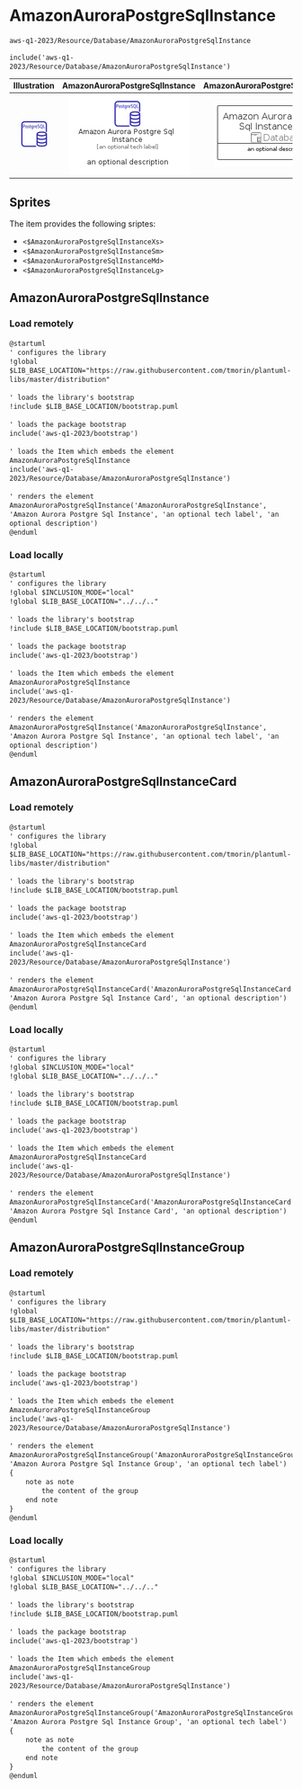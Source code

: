 # AmazonAuroraPostgreSqlInstance


```text
aws-q1-2023/Resource/Database/AmazonAuroraPostgreSqlInstance
```

```text
include('aws-q1-2023/Resource/Database/AmazonAuroraPostgreSqlInstance')
```



| Illustration | AmazonAuroraPostgreSqlInstance | AmazonAuroraPostgreSqlInstanceCard | AmazonAuroraPostgreSqlInstanceGroup |
| :---: | :---: | :---: | :---: |
| ![illustration for Illustration](../../../aws-q1-2023/Resource/Database/AmazonAuroraPostgreSqlInstance.png) | ![illustration for AmazonAuroraPostgreSqlInstance](../../../aws-q1-2023/Resource/Database/AmazonAuroraPostgreSqlInstance.Local.png) | ![illustration for AmazonAuroraPostgreSqlInstanceCard](../../../aws-q1-2023/Resource/Database/AmazonAuroraPostgreSqlInstanceCard.Local.png) | ![illustration for AmazonAuroraPostgreSqlInstanceGroup](../../../aws-q1-2023/Resource/Database/AmazonAuroraPostgreSqlInstanceGroup.Local.png) |



## Sprites
The item provides the following sriptes:

- `<$AmazonAuroraPostgreSqlInstanceXs>`
- `<$AmazonAuroraPostgreSqlInstanceSm>`
- `<$AmazonAuroraPostgreSqlInstanceMd>`
- `<$AmazonAuroraPostgreSqlInstanceLg>`





## AmazonAuroraPostgreSqlInstance

### Load remotely
```plantuml
@startuml
' configures the library
!global $LIB_BASE_LOCATION="https://raw.githubusercontent.com/tmorin/plantuml-libs/master/distribution"

' loads the library's bootstrap
!include $LIB_BASE_LOCATION/bootstrap.puml

' loads the package bootstrap
include('aws-q1-2023/bootstrap')

' loads the Item which embeds the element AmazonAuroraPostgreSqlInstance
include('aws-q1-2023/Resource/Database/AmazonAuroraPostgreSqlInstance')

' renders the element
AmazonAuroraPostgreSqlInstance('AmazonAuroraPostgreSqlInstance', 'Amazon Aurora Postgre Sql Instance', 'an optional tech label', 'an optional description')
@enduml
```

### Load locally
```plantuml
@startuml
' configures the library
!global $INCLUSION_MODE="local"
!global $LIB_BASE_LOCATION="../../.."

' loads the library's bootstrap
!include $LIB_BASE_LOCATION/bootstrap.puml

' loads the package bootstrap
include('aws-q1-2023/bootstrap')

' loads the Item which embeds the element AmazonAuroraPostgreSqlInstance
include('aws-q1-2023/Resource/Database/AmazonAuroraPostgreSqlInstance')

' renders the element
AmazonAuroraPostgreSqlInstance('AmazonAuroraPostgreSqlInstance', 'Amazon Aurora Postgre Sql Instance', 'an optional tech label', 'an optional description')
@enduml
```

## AmazonAuroraPostgreSqlInstanceCard

### Load remotely
```plantuml
@startuml
' configures the library
!global $LIB_BASE_LOCATION="https://raw.githubusercontent.com/tmorin/plantuml-libs/master/distribution"

' loads the library's bootstrap
!include $LIB_BASE_LOCATION/bootstrap.puml

' loads the package bootstrap
include('aws-q1-2023/bootstrap')

' loads the Item which embeds the element AmazonAuroraPostgreSqlInstanceCard
include('aws-q1-2023/Resource/Database/AmazonAuroraPostgreSqlInstance')

' renders the element
AmazonAuroraPostgreSqlInstanceCard('AmazonAuroraPostgreSqlInstanceCard', 'Amazon Aurora Postgre Sql Instance Card', 'an optional description')
@enduml
```

### Load locally
```plantuml
@startuml
' configures the library
!global $INCLUSION_MODE="local"
!global $LIB_BASE_LOCATION="../../.."

' loads the library's bootstrap
!include $LIB_BASE_LOCATION/bootstrap.puml

' loads the package bootstrap
include('aws-q1-2023/bootstrap')

' loads the Item which embeds the element AmazonAuroraPostgreSqlInstanceCard
include('aws-q1-2023/Resource/Database/AmazonAuroraPostgreSqlInstance')

' renders the element
AmazonAuroraPostgreSqlInstanceCard('AmazonAuroraPostgreSqlInstanceCard', 'Amazon Aurora Postgre Sql Instance Card', 'an optional description')
@enduml
```

## AmazonAuroraPostgreSqlInstanceGroup

### Load remotely
```plantuml
@startuml
' configures the library
!global $LIB_BASE_LOCATION="https://raw.githubusercontent.com/tmorin/plantuml-libs/master/distribution"

' loads the library's bootstrap
!include $LIB_BASE_LOCATION/bootstrap.puml

' loads the package bootstrap
include('aws-q1-2023/bootstrap')

' loads the Item which embeds the element AmazonAuroraPostgreSqlInstanceGroup
include('aws-q1-2023/Resource/Database/AmazonAuroraPostgreSqlInstance')

' renders the element
AmazonAuroraPostgreSqlInstanceGroup('AmazonAuroraPostgreSqlInstanceGroup', 'Amazon Aurora Postgre Sql Instance Group', 'an optional tech label') {
    note as note
        the content of the group
    end note
}
@enduml
```

### Load locally
```plantuml
@startuml
' configures the library
!global $INCLUSION_MODE="local"
!global $LIB_BASE_LOCATION="../../.."

' loads the library's bootstrap
!include $LIB_BASE_LOCATION/bootstrap.puml

' loads the package bootstrap
include('aws-q1-2023/bootstrap')

' loads the Item which embeds the element AmazonAuroraPostgreSqlInstanceGroup
include('aws-q1-2023/Resource/Database/AmazonAuroraPostgreSqlInstance')

' renders the element
AmazonAuroraPostgreSqlInstanceGroup('AmazonAuroraPostgreSqlInstanceGroup', 'Amazon Aurora Postgre Sql Instance Group', 'an optional tech label') {
    note as note
        the content of the group
    end note
}
@enduml
```

